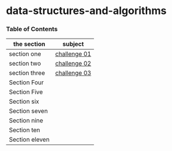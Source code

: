 # data-structures-and-algorithms

### Table of Contents

| the section    | subject                                |
| -------------- | -------------------------------------- |
| section one    | [challenge 01](challenge-01/README.md) |
| section two    | [challenge 02](challenge-02/README.md) |
| section three  | [challenge 03](challenge-03/README.md) |
| Section Four   |
| Section Five   |
| Section six    |
| Section seven  |
| Section nine   |
| Section ten    |
| Section eleven |
